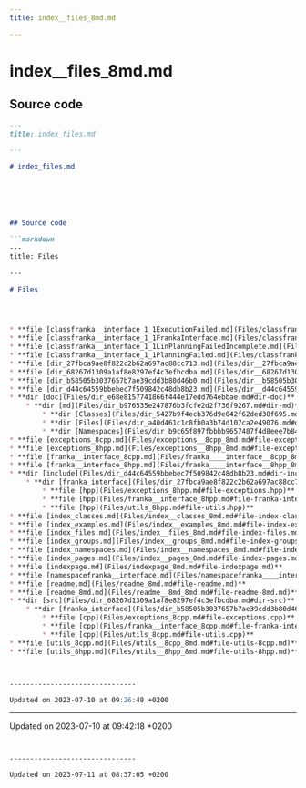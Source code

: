 ```yaml
---
title: index__files_8md.md

---
```


# index__files_8md.md






## Source code

```markdown
---
title: index_files.md

---

# index_files.md






## Source code

```markdown
---
title: Files

---

# Files




* **file [classfranka__interface_1_1ExecutionFailed.md](Files/classfranka____interface__1__1ExecutionFailed_8md.md#file-classfranka--interface-1-1executionfailed.md)** 
* **file [classfranka__interface_1_1FrankaInterface.md](Files/classfranka____interface__1__1FrankaInterface_8md.md#file-classfranka--interface-1-1frankainterface.md)** 
* **file [classfranka__interface_1_1LinPlanningFailedIncomplete.md](Files/classfranka____interface__1__1LinPlanningFailedIncomplete_8md.md#file-classfranka--interface-1-1linplanningfailedincomplete.md)** 
* **file [classfranka__interface_1_1PlanningFailed.md](Files/classfranka____interface__1__1PlanningFailed_8md.md#file-classfranka--interface-1-1planningfailed.md)** 
* **file [dir_27fbca9ae8f822c2b62a697ac88cc713.md](Files/dir__27fbca9ae8f822c2b62a697ac88cc713_8md.md#file-dir-27fbca9ae8f822c2b62a697ac88cc713.md)** 
* **file [dir_68267d1309a1af8e8297ef4c3efbcdba.md](Files/dir__68267d1309a1af8e8297ef4c3efbcdba_8md.md#file-dir-68267d1309a1af8e8297ef4c3efbcdba.md)** 
* **file [dir_b58505b3037657b7ae39cdd3b80d46b0.md](Files/dir__b58505b3037657b7ae39cdd3b80d46b0_8md.md#file-dir-b58505b3037657b7ae39cdd3b80d46b0.md)** 
* **file [dir_d44c64559bbebec7f509842c48db8b23.md](Files/dir__d44c64559bbebec7f509842c48db8b23_8md.md#file-dir-d44c64559bbebec7f509842c48db8b23.md)** 
* **dir [doc](Files/dir_e68e8157741866f444e17edd764ebbae.md#dir-doc)** 
    * **dir [md](Files/dir_b976535e247876b3fcfe2d2f736f9267.md#dir-md)** 
        * **dir [Classes](Files/dir_5427b9f4ecb376d9e042f62ded38f695.md#dir-classes)** 
        * **dir [Files](Files/dir_a40d461c1c8fb0a3b74d107ca2e49076.md#dir-files)** 
        * **dir [Namespaces](Files/dir_b9c65f897fbbbb9657487f4d8eee7b84.md#dir-namespaces)** 
* **file [exceptions_8cpp.md](Files/exceptions__8cpp_8md.md#file-exceptions-8cpp.md)** 
* **file [exceptions_8hpp.md](Files/exceptions__8hpp_8md.md#file-exceptions-8hpp.md)** 
* **file [franka__interface_8cpp.md](Files/franka____interface__8cpp_8md.md#file-franka--interface-8cpp.md)** 
* **file [franka__interface_8hpp.md](Files/franka____interface__8hpp_8md.md#file-franka--interface-8hpp.md)** 
* **dir [include](Files/dir_d44c64559bbebec7f509842c48db8b23.md#dir-include)** 
    * **dir [franka_interface](Files/dir_27fbca9ae8f822c2b62a697ac88cc713.md#dir-franka-interface)** 
        * **file [hpp](Files/exceptions_8hpp.md#file-exceptions.hpp)** 
        * **file [hpp](Files/franka__interface_8hpp.md#file-franka-interface.hpp)** 
        * **file [hpp](Files/utils_8hpp.md#file-utils.hpp)** 
* **file [index_classes.md](Files/index__classes_8md.md#file-index-classes.md)** 
* **file [index_examples.md](Files/index__examples_8md.md#file-index-examples.md)** 
* **file [index_files.md](Files/index__files_8md.md#file-index-files.md)** 
* **file [index_groups.md](Files/index__groups_8md.md#file-index-groups.md)** 
* **file [index_namespaces.md](Files/index__namespaces_8md.md#file-index-namespaces.md)** 
* **file [index_pages.md](Files/index__pages_8md.md#file-index-pages.md)** 
* **file [indexpage.md](Files/indexpage_8md.md#file-indexpage.md)** 
* **file [namespacefranka__interface.md](Files/namespacefranka____interface_8md.md#file-namespacefranka--interface.md)** 
* **file [readme.md](Files/readme_8md.md#file-readme.md)** 
* **file [readme_8md.md](Files/readme__8md_8md.md#file-readme-8md.md)** 
* **dir [src](Files/dir_68267d1309a1af8e8297ef4c3efbcdba.md#dir-src)** 
    * **dir [franka_interface](Files/dir_b58505b3037657b7ae39cdd3b80d46b0.md#dir-franka-interface)** 
        * **file [cpp](Files/exceptions_8cpp.md#file-exceptions.cpp)** 
        * **file [cpp](Files/franka__interface_8cpp.md#file-franka-interface.cpp)** 
        * **file [cpp](Files/utils_8cpp.md#file-utils.cpp)** 
* **file [utils_8cpp.md](Files/utils__8cpp_8md.md#file-utils-8cpp.md)** 
* **file [utils_8hpp.md](Files/utils__8hpp_8md.md#file-utils-8hpp.md)** 



-------------------------------

Updated on 2023-07-10 at 09:26:48 +0200
```


-------------------------------

Updated on 2023-07-10 at 09:42:18 +0200
```


-------------------------------

Updated on 2023-07-11 at 08:37:05 +0200
